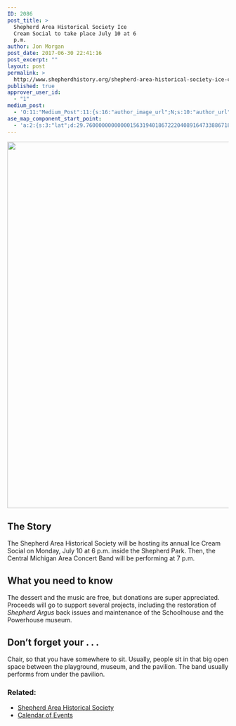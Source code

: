 ```yaml
---
ID: 2086
post_title: >
  Shepherd Area Historical Society Ice
  Cream Social to take place July 10 at 6
  p.m.
author: Jon Morgan
post_date: 2017-06-30 22:41:16
post_excerpt: ""
layout: post
permalink: >
  http://www.shepherdhistory.org/shepherd-area-historical-society-ice-cream-social-to-take-place-july-10-at-6-p-m/
published: true
approver_user_id:
  - "1"
medium_post:
  - 'O:11:"Medium_Post":11:{s:16:"author_image_url";N;s:10:"author_url";N;s:11:"byline_name";N;s:12:"byline_email";N;s:10:"cross_link";s:2:"no";s:2:"id";N;s:21:"follower_notification";s:3:"yes";s:7:"license";s:19:"all-rights-reserved";s:14:"publication_id";s:12:"881fb60cdbf3";s:6:"status";s:4:"none";s:3:"url";N;}'
ase_map_component_start_point:
  - 'a:2:{s:3:"lat";d:29.760000000000001563194018672220408916473388671875;s:3:"lng";d:-95.3799999999999954525264911353588104248046875;}'
---
```

<img title="" src="http://www.shepherdhistory.org/wp-content/uploads/2017/06/null-47.jpeg" alt="" width="624" height="832" />
<h2>The Story</h2>
The Shepherd Area Historical Society will be hosting its annual Ice Cream Social on Monday, July 10 at 6 p.m. inside the Shepherd Park. Then, the Central Michigan Area Concert Band will be performing at 7 p.m.
<h2>What you need to know</h2>
The dessert and the music are free, but donations are super appreciated. Proceeds will go to support several projects, including the restoration of <i>Shepherd Argus</i> back issues and maintenance of the Schoolhouse and the Powerhouse museum.
<h2>Don’t forget your . . .</h2>
Chair, so that you have somewhere to sit. Usually, people sit in that big open space between the playground, museum, and the pavilion. The band usually performs from under the pavilion.
<h3>Related:</h3>
<ul>
 	<li><a href="http://www.shepherdhistory.org/shepherd-business-directory/name/shepherd-area-historical-society/">Shepherd Area Historical Society</a></li>
 	<li><a href="http://www.shepherdhistory.org/events/list/">Calendar of Events</a></li>
</ul>